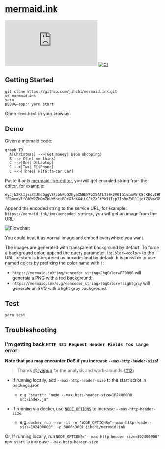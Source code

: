 # [mermaid.ink](https://mermaid.ink)

[![GitHub](https://img.shields.io/github/license/jihchi/mermaid.ink)](./LICENSE)
[![CI](https://github.com/jihchi/mermaid.ink/actions/workflows/CI.yaml/badge.svg)](https://github.com/jihchi/mermaid.ink/actions/workflows/CI.yaml)

## Getting Started

```
git clone https://github.com/jihchi/mermaid.ink.git
cd mermaid.ink
yarn
DEBUG=app:* yarn start
```

Open `demo.html` in your browser.

## Demo

Given a mermaid code:

```
graph TD
  A[Christmas] -->|Get money| B(Go shopping)
  B --> C{Let me think}
  C -->|One| D[Laptop]
  C -->|Two| E[iPhone]
  C -->|Three| F[fa:fa-car Car]
```

Paste it onto [mermaid-live-editor](https://mermaid-js.github.io/mermaid-live-editor), you will get encoded string from the editor, for example:

```
eyJjb2RlIjoiZ3JhcGggVERcbkFbQ2hyaXN0bWFzXSAtLT58R2V0IG1vbmV5fCBCKEdvIHNob3BwaW5nKVxuQiAtLT4gQ3tMZXQgbWUgdGhpbmt9XG5DIC0tPnxPbmV8IERbTGFwdG9wXVxuQyAtLT58VHdvfCBFW2lQaG9uZV1cbkMgLS0-fFRocmVlfCBGW2ZhOmZhLWNhciBDYXJdXG4iLCJtZXJtYWlkIjp7InRoZW1lIjoiZGVmYXVsdCJ9fQ
```

Append the encoded string to the service URL, for example: `https://mermaid.ink/img/<encoded_string>`, you will get an image from the URL:

![Flowchart](https://mermaid.ink/img/eyJjb2RlIjoiZ3JhcGggVERcbkFbQ2hyaXN0bWFzXSAtLT58R2V0IG1vbmV5fCBCKEdvIHNob3BwaW5nKVxuQiAtLT4gQ3tMZXQgbWUgdGhpbmt9XG5DIC0tPnxPbmV8IERbTGFwdG9wXVxuQyAtLT58VHdvfCBFW2lQaG9uZV1cbkMgLS0-fFRocmVlfCBGW2ZhOmZhLWNhciBDYXJdXG4iLCJtZXJtYWlkIjp7InRoZW1lIjoiZGVmYXVsdCJ9fQ)

You could treat it as normal image and embed everywhere you want.

The images are generated with transparent background by default. To force a background color, append the query parameter `?bgColor=<color>` to the URL. 
`<color>` is interpreted as hexadecimal by default. It is possible to use [named colors](https://htmlcolorcodes.com/color-names/) by prefixing the color name with `!`:
* `https://mermaid.ink/img/<encoded_string>?bgColor=FF0000` will generate a PNG with a red background;
* `https://mermaid.ink/svg/<encoded_string>?bgColor=!lightgray` will generate an SVG with a light gray background.


## Test

```
yarn test
```

## Troubleshooting

### I'm getting back `HTTP 431 Request Header Fields Too Large` error

**Note that you may encounter DoS if you increase `--max-http-header-size`!**

> Thanks [@ryepup](https://github.com/ryepup) for the analysis and work-arounds ([#12](https://github.com/jihchi/mermaid.ink/issues/12))

* If running locally, add `--max-http-header-size` to the start script in package.json
  * e.g. `"start": "node --max-http-header-size=102400000 src/index.js"`

* If running via docker, use [`NODE_OPTIONS`](https://nodejs.org/api/cli.html#cli_node_options_options) to increase `--max-http-header-size`
  * e.g. `docker run --rm -it -e 'NODE_OPTIONS="--max-http-header-size=102400000"' -p 3000:3000 jihchi/mermaid.ink`

Or, If running locally, run `NODE_OPTIONS="--max-http-header-size=102400000" npm start` to increase `--max-http-header-size`
